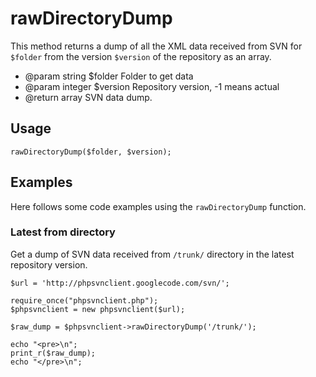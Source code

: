 # rawDirectoryDump #

This method returns a dump of all the XML data received from SVN for `$folder` from the version `$version` of the repository as an array.
  * @param string  $folder Folder to get data
  * @param integer $version Repository version, -1 means actual
  * @return array SVN data dump.

## Usage ##
```
rawDirectoryDump($folder, $version);
```

## Examples ##
Here follows some code examples using the `rawDirectoryDump` function.

### Latest from directory ###
Get a dump of SVN data received from `/trunk/` directory in the latest repository version.

```
$url = 'http://phpsvnclient.googlecode.com/svn/';

require_once("phpsvnclient.php");
$phpsvnclient = new phpsvnclient($url);

$raw_dump = $phpsvnclient->rawDirectoryDump('/trunk/');

echo "<pre>\n";
print_r($raw_dump);
echo "</pre>\n";
```